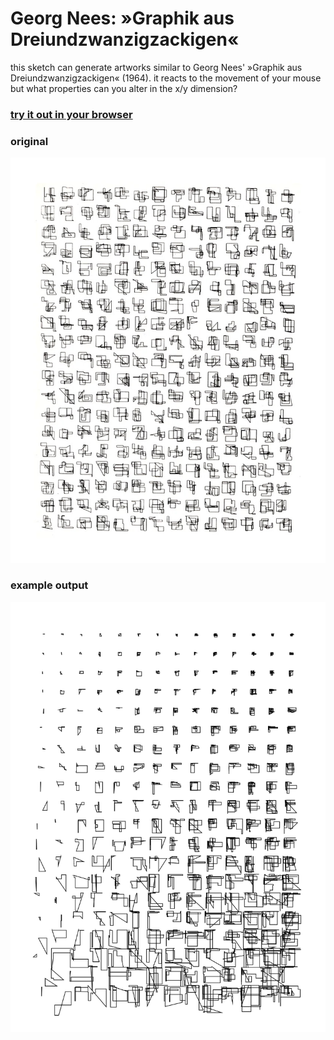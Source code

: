# Georg Nees: »Graphik aus Dreiundzwanzigzackigen«

this sketch can generate artworks similar to Georg Nees' »Graphik aus Dreiundzwanzigzackigen« (1964). it reacts to the movement of your mouse but what properties can you alter in the x/y dimension?

### [try it out in your browser](https://niezuhaus.de/p/algorithmic_drawing/georg_nees)

### original

![example](Graphik_aus_Dreiundzwanzigzackigen.jpg)

### example output

![example](example.svg)
